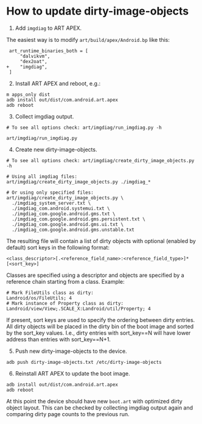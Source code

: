 # How to update dirty-image-objects

1. Add `imgdiag` to ART APEX.

The easiest way is to modify `art/build/apex/Android.bp` like this:
```
 art_runtime_binaries_both = [
     "dalvikvm",
     "dex2oat",
+    "imgdiag",
 ]
```

2. Install ART APEX and reboot, e.g.:

```
m apps_only dist
adb install out/dist/com.android.art.apex
adb reboot
```

3. Collect imgdiag output.

```
# To see all options check: art/imgdiag/run_imgdiag.py -h

art/imgdiag/run_imgdiag.py
```

4. Create new dirty-image-objects.

```
# To see all options check: art/imgdiag/create_dirty_image_objects.py -h

# Using all imgdiag files:
art/imgdiag/create_dirty_image_objects.py ./imgdiag_*

# Or using only specified files:
art/imgdiag/create_dirty_image_objects.py \
  ./imgdiag_system_server.txt \
  ./imgdiag_com.android.systemui.txt \
  ./imgdiag_com.google.android.gms.txt \
  ./imgdiag_com.google.android.gms.persistent.txt \
  ./imgdiag_com.google.android.gms.ui.txt \
  ./imgdiag_com.google.android.gms.unstable.txt
```

The resulting file will contain a list of dirty objects with optional
(enabled by default) sort keys in the following format:
```
<class_descriptor>[.<reference_field_name>:<reference_field_type>]* [<sort_key>]
```
Classes are specified using a descriptor and objects are specified by
a reference chain starting from a class. Example:
```
# Mark FileUtils class as dirty:
Landroid/os/FileUtils; 4
# Mark instance of Property class as dirty:
Landroid/view/View;.SCALE_X:Landroid/util/Property; 4
```
If present, sort keys are used to specify the ordering between dirty entries.
All dirty objects will be placed in the dirty bin of the boot image and sorted
by the sort\_key values. I.e., dirty entries with sort\_key==N will have lower
address than entries with sort\_key==N+1.

5. Push new dirty-image-objects to the device.

```
adb push dirty-image-objects.txt /etc/dirty-image-objects
```

6. Reinstall ART APEX to update the boot image.

```
adb install out/dist/com.android.art.apex
adb reboot
```

At this point the device should have new `boot.art` with optimized dirty object layout.
This can be checked by collecting imgdiag output again and comparing dirty page counts to the previous run.
